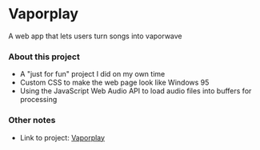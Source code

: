 # Vaporplay
A web app that lets users turn songs into vaporwave

### About this project
- A "just for fun" project I did on my own time
- Custom CSS to make the web page look like Windows 95
- Using the JavaScript Web Audio API to load audio files into buffers for processing

### Other notes
- Link to project: [Vaporplay](https://kieran-walsh.com/vaporplay/)
